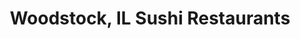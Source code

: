 ---
layout: city
title: Woodstock, IL Sushi Restaurants
permalink: /illinois/woodstock/
stateAbbr: IL
stateName: Illinois
cityName: Woodstock

---